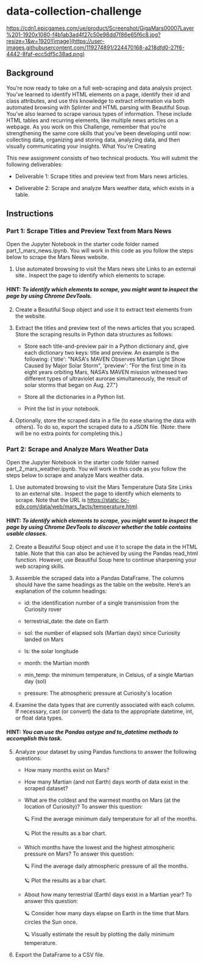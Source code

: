 # data-collection-challenge


https://cdn1.epicgames.com/ue/product/Screenshot/GigaMars00007Layer%201-1920x1080-f4b1ab3ad4f27c50e98dd7f86e65f6c8.jpg?resize=1&w=1920![image](https://user-images.githubusercontent.com/119274891/224470168-a218dfd0-27f6-4442-8faf-ecc5df5c38ad.png)


## Background

You’re now ready to take on a full web-scraping and data analysis project. You’ve learned to identify HTML elements on a page, identify their id and class attributes, and use this knowledge to extract information via both automated browsing with Splinter and HTML parsing with Beautiful Soup. You’ve also learned to scrape various types of information. These include HTML tables and recurring elements, like multiple news articles on a webpage.
As you work on this Challenge, remember that you’re strengthening the same core skills that you’ve been developing until now: collecting data, organizing and storing data, analyzing data, and then visually communicating your insights.
What You're Creating

This new assignment consists of two technical products. You will submit the following deliverables:

  * Deliverable 1: Scrape titles and preview text from Mars news articles.

  * Deliverable 2: Scrape and analyze Mars weather data, which exists in a table.

## Instructions

### Part 1: Scrape Titles and Preview Text from Mars News

Open the Jupyter Notebook in the starter code folder named part_1_mars_news.ipynb. You will work in this code as you follow the steps below to scrape the Mars News website.

 1. Use automated browsing to visit the Mars news site Links to an external site.. Inspect the page to identify which elements to scrape.

#### HINT: *To identify which elements to scrape, you might want to inspect the page by using Chrome DevTools.*

 2. Create a Beautiful Soup object and use it to extract text elements from the website.

 3. Extract the titles and preview text of the news articles that you scraped. Store the scraping results in Python data structures as follows:

    * Store each title-and-preview pair in a Python dictionary and, give each dictionary two keys: title and preview. An example is the following:
{'title': "NASA's MAVEN Observes Martian Light Show Caused by Major Solar Storm", 
 'preview': "For the first time in its eight years orbiting Mars, NASA’s MAVEN mission witnessed two different types of ultraviolet aurorae simultaneously, the result of solar storms that began on Aug. 27."}

    * Store all the dictionaries in a Python list.

    * Print the list in your notebook.

 4. Optionally, store the scraped data in a file (to ease sharing the data with others). To do so, export the scraped data to a JSON file. (Note: there will be no extra points for completing this.)

### Part 2: Scrape and Analyze Mars Weather Data

Open the Jupyter Notebook in the starter code folder named part_2_mars_weather.ipynb. You will work in this code as you follow the steps below to scrape and analyze Mars weather data.

 1. Use automated browsing to visit the Mars Temperature Data Site Links to an external site.. Inspect the page to identify which elements to scrape. Note that the URL is https://static.bc-edx.com/data/web/mars_facts/temperature.html.

#### HINT: *To identify which elements to scrape, you might want to inspect the page by using Chrome DevTools to discover whether the table contains usable classes.*

 2. Create a Beautiful Soup object and use it to scrape the data in the HTML table. Note that this can also be achieved by using the Pandas read_html function. However, use Beautiful Soup here to continue sharpening your web scraping skills.

 3. Assemble the scraped data into a Pandas DataFrame. The columns should have the same headings as the table on the website. Here’s an explanation of the column headings:
  
    * id: the identification number of a single transmission from the Curiosity rover

    * terrestrial_date: the date on Earth

    * sol: the number of elapsed sols (Martian days) since Curiosity landed on Mars

    * ls: the solar longitude

    * month: the Martian month
 
    * min_temp: the minimum temperature, in Celsius, of a single Martian day (sol)

    * pressure: The atmospheric pressure at Curiosity's location

 4. Examine the data types that are currently associated with each column. If necessary, cast (or convert) the data to the appropriate datetime, int, or float data types.
 
#### HINT: *You can use the Pandas astype and to_datetime methods to accomplish this task.*

 5. Analyze your dataset by using Pandas functions to answer the following questions:

     * How many months exist on Mars?

     * How many Martian (and not Earth) days worth of data exist in the scraped dataset?

     * What are the coldest and the warmest months on Mars (at the location of Curiosity)? To answer this question:

       🪐 Find the average minimum daily temperature for all of the months.

       🪐 Plot the results as a bar chart.

     * Which months have the lowest and the highest atmospheric pressure on Mars? To answer this question:

       🪐 Find the average daily atmospheric pressure of all the months.

       🪐 Plot the results as a bar chart.

     * About how many terrestrial (Earth) days exist in a Martian year? To answer this question:

       🪐 Consider how many days elapse on Earth in the time that Mars circles the Sun once.

       🪐 Visually estimate the result by plotting the daily minimum temperature.

 6. Export the DataFrame to a CSV file.
